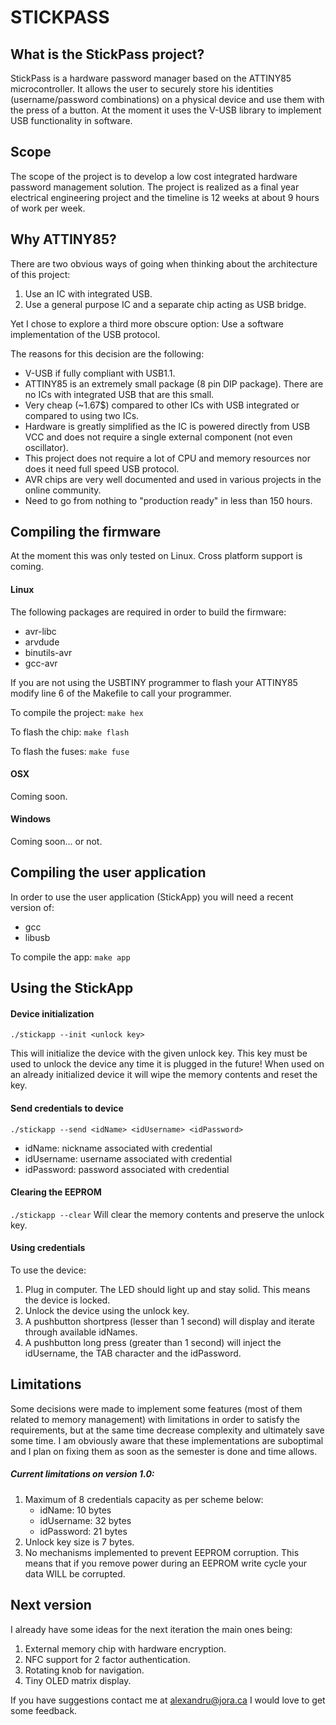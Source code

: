 # STICKPASS

## What is the StickPass project?
StickPass is a hardware password manager based on the ATTINY85 microcontroller. It allows the user to securely store his identities (username/password combinations) on a physical device and use them with the press of a button. At the moment it uses the V-USB library to implement USB functionality in software.

## Scope
The scope of the project is to develop a low cost integrated hardware password management solution. The project is realized as a final year electrical engineering project and the timeline is 12 weeks at about 9 hours of work per week.

## Why ATTINY85?
There are two obvious ways of going when thinking about the architecture of this project:

1. Use an IC with integrated USB.
2. Use a general purpose IC and a separate chip acting as USB bridge.

Yet I chose to explore a third more obscure option: Use a software implementation of the USB protocol.


The reasons for this decision are the following:
* V-USB if fully compliant with USB1.1.
* ATTINY85 is an extremely small package (8 pin DIP package). There are no ICs with integrated USB that are this small.
* Very cheap (~1.67$) compared to other ICs with USB integrated or compared to using two ICs.
* Hardware is greatly simplified as the IC is powered directly from USB VCC and does not require a single external component (not even oscillator).
* This project does not require a lot of CPU and memory resources nor does it need full speed USB protocol.
* AVR chips are very well documented and used in various projects in the online community.
* Need to go from nothing to "production ready" in less than 150 hours.


## Compiling the firmware
At the moment this was only tested on Linux. Cross platform support is coming.

#### Linux
The following packages are required in order to build the firmware:
* avr-libc
* arvdude
* binutils-avr
* gcc-avr

If you are not using the USBTINY programmer to flash your ATTINY85 modify line 6 of the Makefile to call your programmer.

To compile the project: ``` make hex ```

To flash the chip: ``` make flash ```

To flash the fuses: ``` make fuse ```

#### OSX
Coming soon.

#### Windows
Coming soon... or not.


## Compiling the user application
In order to use the user application (StickApp) you will need a recent version of:
* gcc
* libusb

To compile the app: ``` make app ```


## Using the StickApp

#### Device initialization
```./stickapp --init <unlock key> ```

This will initialize the device with the given unlock key. This key must be used to unlock the device any time it is plugged in the future!
When used on an already initialized device it will wipe the memory contents and reset the key.

#### Send credentials to device
```./stickapp --send <idName> <idUsername> <idPassword> ```
* idName: nickname associated with credential
* idUsername: username associated with credential
* idPassword: password associated with credential

#### Clearing the EEPROM
``` ./stickapp --clear ```
Will clear the memory contents and preserve the unlock key.

#### Using credentials
To use the device:
1. Plug in computer. The LED should light up and stay solid. This means the device is locked.
2. Unlock the device using the unlock key.
3. A pushbutton shortpress (lesser than 1 second) will display and iterate through available idNames.
4. A pushbutton long press (greater than 1 second) will inject the idUsername, the TAB character and the idPassword.

## Limitations
Some decisions were made to implement some features (most of them related to memory management) with limitations in order to satisfy the requirements, but at the same time decrease complexity and ultimately save some time. I am obviously aware that these implementations are suboptimal and I plan on fixing them as soon as the semester is done and time allows.

##### Current limitations on version 1.0:
1. Maximum of 8 credentials capacity as per scheme below:
   * idName: 10 bytes
   * idUsername: 32 bytes
   * idPassword: 21 bytes
2. Unlock key size is 7 bytes.
3. No mechanisms implemented to prevent EEPROM corruption. This means that if you remove power during an EEPROM write cycle your data WILL be corrupted.

## Next version
I already have some ideas for the next iteration the main ones being:
1. External memory chip with hardware encryption.
2. NFC support for 2 factor authentication.
3. Rotating knob for navigation.
4. Tiny OLED matrix display.

If you have suggestions contact me at alexandru@jora.ca I would love to get some feedback.
